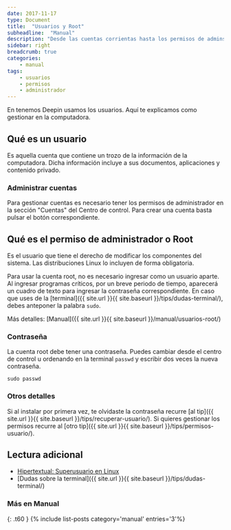 ```yaml
---
date: 2017-11-17
type: Document
title:  "Usuarios y Root"
subheadline:  "Manual"
description: "Desde las cuentas corrientas hasta los permisos de adminsitrador"
sidebar: right
breadcrumb: true
categories:
    - manual
tags:
    - usuarios
    - permisos
    - administrador
---
```


En tenemos Deepin usamos los usuarios. Aquí te explicamos como gestionar en la computadora.

## Qué es un usuario
Es aquella cuenta que contiene un trozo de la información de la computadora. Dicha información incluye a sus documentos, aplicaciones y contenido privado.

### Administrar cuentas
Para gestionar cuentas es necesario tener los permisos de administrador en la sección "Cuentas" del Centro de control. Para crear una cuenta basta pulsar el botón correspondiente.

## Qué es el permiso de administrador o Root
Es el usuario que tiene el derecho de modificar los componentes del sistema. Las distribuciones Linux lo incluyen de forma obligatoria.

Para usar la cuenta root, no es necesario ingresar como un usuario aparte. Al ingresar programas críticos, por un breve periodo de tiempo, aparecerá un cuadro de texto para ingresar la contraseña correspondiente. En caso que uses de la [terminal]({{ site.url }}{{ site.baseurl }}/tips/dudas-terminal/), debes anteponer la palabra `sudo`.

Más detalles: [Manual]({{ site.url }}{{ site.baseurl }}/manual/usuarios-root/)

### Contraseña
La cuenta root debe tener una contraseña. Puedes cambiar desde el centro de control u ordenando en la terminal `passwd` y escribir dos veces la nueva contraseña.

`sudo passwd`



### Otros detalles
Si al instalar por primera vez, te olvidaste la contraseña recurre [al tip]({{ site.url }}{{ site.baseurl }}/tips/recuperar-usuario/). Si quieres gestionar los permisos recurre al [otro tip]({{ site.url }}{{ site.baseurl }}/tips/permisos-usuario/).

## Lectura adicional
* [Hipertextual: Superusuario en Linux](https://hipertextual.com/2015/10/superusuario-en-linux)
* [Dudas sobre la terminal]({{ site.url }}{{ site.baseurl }}/tips/dudas-terminal/)

### Más en Manual
{: .t60 }
{% include list-posts category='manual' entries='3'%}
